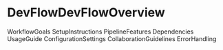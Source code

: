 # DevFlowDevFlowOverview
WorkflowGoals
SetupInstructions
PipelineFeatures
Dependencies
UsageGuide
ConfigurationSettings
CollaborationGuidelines
ErrorHandling
